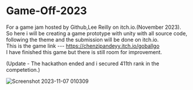 # Game-Off-2023
For a game jam hosted by Github,Lee Reilly on itch.io.(November 2023).   
So here i will be creating a game prototype with unity with all source code, following the theme and the submission will be done on itch.io.   
This is the game link ---  https://chenzipandeyy.itch.io/goballgo    
I have finished this game but there is still room for improvement.   

(Update - The hackathon ended and i secured 411th rank in the competetion.)

![Screenshot 2023-11-07 010309](https://github.com/Saurabh5240/Game-Off-2023/assets/129985013/3a54e35d-80f4-4a2c-9b87-2f60c84053d9)
